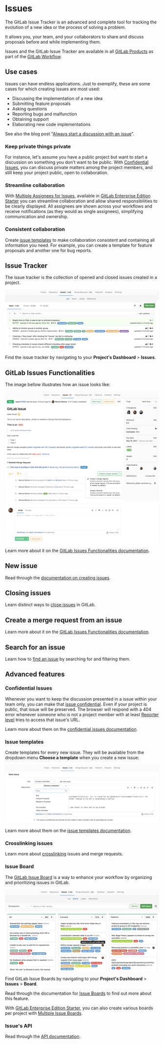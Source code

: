 # Issues

The GitLab Issue Tracker is an advanced and complete tool
for tracking the evolution of a new idea or the process
of solving a problem.

It allows you, your team, and your collaborators to share
and discuss proposals before and while implementing them.

Issues and the GitLab Issue Tracker are available in all
[GitLab Products](https://about.gitlab.com/products/) as
part of the [GitLab Workflow](https://about.gitlab.com/2016/10/25/gitlab-workflow-an-overview/).

## Use cases

Issues can have endless applications. Just to exemplify, these are
some cases for which creating issues are most used:

- Discussing the implementation of a new idea
- Submitting feature proposals
- Asking questions
- Reporting bugs and malfunction
- Obtaining support
- Elaborating new code implementations

See also the blog post "[Always start a discussion with an issue](https://about.gitlab.com/2016/03/03/start-with-an-issue/)".

### Keep private things private

For instance, let's assume you have a public project but want to start a discussion on something
you don't want to be public. With [Confidential Issues](#confidential-issues),
you can discuss private matters among the project members, and still keep
your project public, open to collaboration.

### Streamline collaboration

With [Multiple Assignees for Issues](https://docs.gitlab.com/ee/user/project/issues/multiple_assignees_for_issues.html),
available in [GitLab Enterprise Edition Starter](https://about.gitlab.com/gitlab-ee/)
you can streamline collaboration and allow shared responsibilities to be clearly displayed.
All assignees are shown across your workflows and receive notifications (as they
would as single assignees), simplifying communication and ownership.

### Consistent collaboration

Create [issue templates](#issue-templates) to make collaboration consistent and
containing all information you need. For example, you can create a template
for feature proposals and another one for bug reports.

## Issue Tracker

The issue tracker is the collection of opened and closed issues created in a project.

![Issue tracker](img/issue_tracker.png)

Find the issue tracker by navigating to your **Project's Dashboard** > **Issues**.

## GitLab Issues Functionalities

The image bellow illustrates how an issue looks like:

![Issue view](img/issues_main_view.png)

Learn more about it on the [GitLab Issues Functionalities documentation](issues_functionalities.md).

## New issue

Read through the [documentation on creating issues](create_new_issue.md).

## Closing issues

Learn distinct ways to [close issues](closing_issues.md) in GitLab.

## Create a merge request from an issue

Learn more about it on the [GitLab Issues Functionalities documentation](issues_functionalities.md#18-new-merge-request).

## Search for an issue

Learn how to [find an issue](../../search/index.md) by searching for and filtering them.

## Advanced features

### Confidential Issues

Whenever you want to keep the discussion presented in a
issue within your team only, you can make that
[issue confidential](confidential_issues.md). Even if your project
is public, that issue will be preserved. The browser will
respond with a 404 error whenever someone who is not a project
member with at least [Reporter level](../../permissions.md#project) tries to
access that issue's URL.

Learn more about them on the [confidential issues documentation](confidential_issues.md).

### Issue templates

Create templates for every new issue. They will be available from
the dropdown menu **Choose a template** when you create a new issue:

![issue template](img/issue_template.png)

Learn more about them on the [issue templates documentation](../../project/description_templates.md#creating-issue-templates).

### Crosslinking issues

Learn more about [crosslinking](crosslinking_issues.md) issues and merge requests.

### Issue Board

The [GitLab Issue Board](https://about.gitlab.com/features/issueboard/) is a way to
enhance your workflow by organizing and prioritizing issues in GitLab.

![Issue board](img/issue_board.png)

Find GitLab Issue Boards by navigating to your **Project's Dashboard** > **Issues** > **Board**.

Read through the documentation for [Issue Boards](../issue_board.md)
to find out more about this feature.

With [GitLab Enterprise Edition Starter](https://about.gitlab.com/gitlab-ee/), you can also
create various boards per project with [Multiple Issue Boards](https://docs.gitlab.com/ee/user/project/issue_board.html#multiple-issue-boards).

### Issue's API

Read through the [API documentation](../../../api/issues.md).
